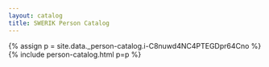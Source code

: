 ```yaml
---
layout: catalog
title: SWERIK Person Catalog
---
```

{% assign p = site.data._person-catalog.i-C8nuwd4NC4PTEGDpr64Cno %}
{% include person-catalog.html p=p %}

